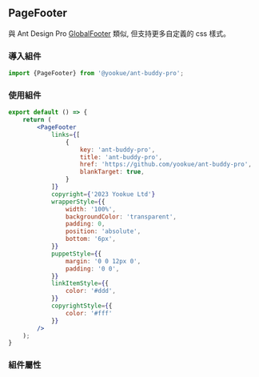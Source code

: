 ## PageFooter

與 Ant Design Pro [GlobalFooter](https://github.com/ant-design/pro-components/blob/master/packages/layout/src/components/GlobalFooter/index.tsx) 類似, 但支持更多自定義的 css 樣式。

### 導入組件

```jsx | pure
import {PageFooter} from '@yookue/ant-buddy-pro';
```

### 使用組件

```jsx | pure
export default () => {
    return (
        <PageFooter
            links={[
                {
                    key: 'ant-buddy-pro',
                    title: 'ant-buddy-pro',
                    href: 'https://github.com/yookue/ant-buddy-pro',
                    blankTarget: true,
                }
            ]}
            copyright={'2023 Yookue Ltd'}
            wrapperStyle={{
                width: '100%',
                backgroundColor: 'transparent',
                padding: 0,
                position: 'absolute',
                bottom: '6px',
            }}
            puppetStyle={{
                margin: '0 0 12px 0',
                padding: '0 0',
            }}
            linkItemStyle={{
                color: '#ddd',
            }}
            copyrightStyle={{
                color: '#fff'
            }}
        />
    );
}
```

### 組件屬性

<API src="@/layout/PageFooter/index.tsx" hideTitle></API>
